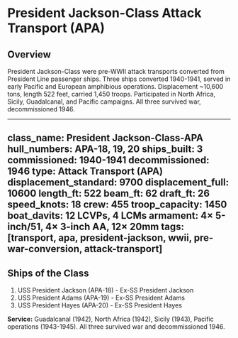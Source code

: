 # President Jackson-Class Attack Transport (APA)

## Overview
President Jackson-Class were pre-WWII attack transports converted from President Line passenger ships. Three ships converted 1940-1941, served in early Pacific and European amphibious operations. Displacement ~10,600 tons, length 522 feet, carried 1,450 troops. Participated in North Africa, Sicily, Guadalcanal, and Pacific campaigns. All three survived war, decommissioned 1946.

---
class_name: President Jackson-Class-APA
hull_numbers: APA-18, 19, 20
ships_built: 3
commissioned: 1940-1941
decommissioned: 1946
type: Attack Transport (APA)
displacement_standard: 9700
displacement_full: 10600
length_ft: 522
beam_ft: 62
draft_ft: 26
speed_knots: 18
crew: 455
troop_capacity: 1450
boat_davits: 12 LCVPs, 4 LCMs
armament: 4× 5-inch/51, 4× 3-inch AA, 12× 20mm
tags: [transport, apa, president-jackson, wwii, pre-war-conversion, attack-transport]
---

## Ships of the Class

1. USS President Jackson (APA-18) - Ex-SS President Jackson
2. USS President Adams (APA-19) - Ex-SS President Adams
3. USS President Hayes (APA-20) - Ex-SS President Hayes

**Service:** Guadalcanal (1942), North Africa (1942), Sicily (1943), Pacific operations (1943-1945). All three survived war and decommissioned 1946.
